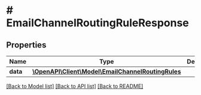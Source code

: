# # EmailChannelRoutingRuleResponse

## Properties

Name | Type | Description | Notes
------------ | ------------- | ------------- | -------------
**data** | [**\OpenAPI\Client\Model\EmailChannelRoutingRules**](EmailChannelRoutingRules.md) |  | [optional]

[[Back to Model list]](../../README.md#models) [[Back to API list]](../../README.md#endpoints) [[Back to README]](../../README.md)
